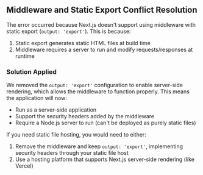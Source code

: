 ## Middleware and Static Export Conflict Resolution

The error occurred because Next.js doesn't support using middleware with static export (`output: 'export'`). This is because:

1. Static export generates static HTML files at build time
2. Middleware requires a server to run and modify requests/responses at runtime

### Solution Applied
We removed the `output: 'export'` configuration to enable server-side rendering, which allows the middleware to function properly. This means the application will now:

- Run as a server-side application
- Support the security headers added by the middleware
- Require a Node.js server to run (can't be deployed as purely static files)

If you need static file hosting, you would need to either:
1. Remove the middleware and keep `output: 'export'`, implementing security headers through your static file host
2. Use a hosting platform that supports Next.js server-side rendering (like Vercel)